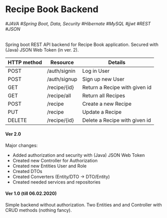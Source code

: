 # Recipe Book Backend
###### #JAVA #Spring Boot, Data, Security #Hibernate #MySQL #jjwt #REST #JSON

Spring boot REST API backend for Recipe Book application. Secured with (Java) JSON Web Token (in ver. 2).

| HTTP method | Resource | Details |
| --- | --- | --- |
| POST  | /auth/signin | Log in User |
| POST  | /auth/signup | Sign up new User |
| GET  | /recipe/{id} | Return a Recipe with given id |
| GET  | /recipe/all | Return all Recipes |
| POST  | /recipe | Create a new Recipe |
| PUT  | /recipe | Update a Recipe |
| DELETE  | /recipe/{id} | Delete a Recipe with given id |

#### Ver 2.0

Major changes:
+ Added authorization and security with (Java) JSON Web Token
+ Created new Controller for Authorization
+ Created new Entities User and Role
+ Created DTOs
+ Created Converters (Entity/DTO -> DTO/Entity)
+ Created needed services and repositories

#### Ver 1.0 (till 06.02.2020)

Simple backend without authorization. Two Entities and and Controller with CRUD methods (nothing fancy).
